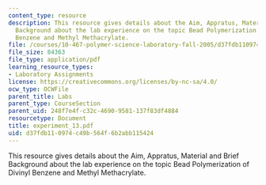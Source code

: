 ```yaml
---
content_type: resource
description: This resource gives details about the Aim, Appratus, Material and Brief
  Background about the lab experience on the topic Bead Polymerization of Divinyl
  Benzene and Methyl Methacrylate.
file: /courses/10-467-polymer-science-laboratory-fall-2005/d37fdb110974c49b564f6b2abb115424_experiment_13.pdf
file_size: 84363
file_type: application/pdf
learning_resource_types:
- Laboratory Assignments
license: https://creativecommons.org/licenses/by-nc-sa/4.0/
ocw_type: OCWFile
parent_title: Labs
parent_type: CourseSection
parent_uid: 248f7e4f-c32c-4690-9581-137f83df4884
resourcetype: Document
title: experiment_13.pdf
uid: d37fdb11-0974-c49b-564f-6b2abb115424
---
```

This resource gives details about the Aim, Appratus, Material and Brief Background about the lab experience on the topic Bead Polymerization of Divinyl Benzene and Methyl Methacrylate.